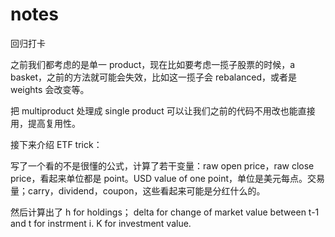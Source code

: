 # notes

回归打卡

之前我们都考虑的是单一 product，现在比如要考虑一揽子股票的时候，a basket，之前的方法就可能会失效，比如这一揽子会 rebalanced，或者是 weights 会改变等。

把 multiproduct 处理成 single product 可以让我们之前的代码不用改也能直接用，提高复用性。

接下来介绍 ETF trick：

写了一个看的不是很懂的公式，计算了若干变量：raw open price，raw close price，看起来单位都是 point。USD value of one point，单位是美元每点。交易量；carry，dividend，coupon，这些看起来可能是分红什么的。

然后计算出了 h for holdings； delta for change of market value between t-1 and t for instrment i. K for investment value.